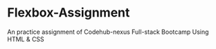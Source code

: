 # Flexbox-Assignment
An practice assignment of Codehub-nexus Full-stack Bootcamp Using HTML &amp; CSS
